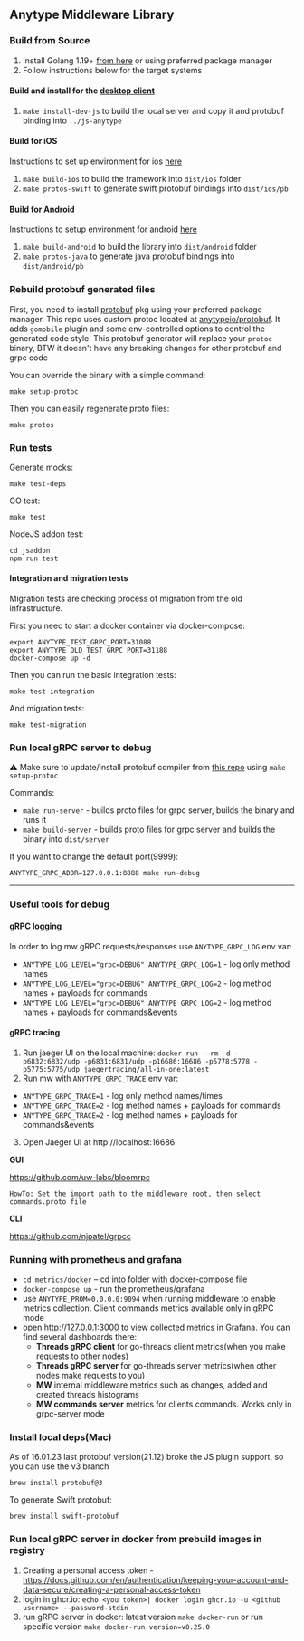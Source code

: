 ## Anytype Middleware Library

### Build from Source
1. Install Golang 1.19+ [from here](http://golang.org/dl/) or using preferred package manager
2. Follow instructions below for the target systems

#### Build and install for the [desktop client](https://github.com/anytypeio/js-anytype)
1. `make install-dev-js` to build the local server and copy it and protobuf binding into `../js-anytype`

#### Build for iOS
Instructions to set up environment for ios [here](https://github.com/anytypeio/ios-anytype/blob/develop/docs/Setup_For_Middleware.md)
1. `make build-ios` to build the framework into `dist/ios` folder
2. `make protos-swift` to generate swift protobuf bindings into `dist/ios/pb`

#### Build for Android
Instructions to setup environment for android [here](https://github.com/anytypeio/android-anytype/blob/develop/docs/Setup_For_Middleware.md)
1. `make build-android` to build the library into `dist/android` folder
2. `make protos-java` to generate java protobuf bindings into `dist/android/pb`

### Rebuild protobuf generated files
First, you need to install [protobuf](https://github.com/anytypeio/go-anytype-middleware#install-local-deps-mac) pkg using your preferred package manager.
This repo uses custom protoc located at [anytypeio/protobuf](https://github.com/anytypeio/protobuf/tree/master/protoc-gen-gogo). It adds `gomobile` plugin and some env-controlled options to control the generated code style.
This protobuf generator will replace your `protoc` binary, BTW it doesn't have any breaking changes for other protobuf and grpc code

You can override the binary with a simple command:
```
make setup-protoc
```

Then you can easily regenerate proto files:
```
make protos
```

### Run tests
Generate mocks:
```
make test-deps
```

GO test:
```
make test
```

NodeJS addon test:
```
cd jsaddon
npm run test
```

#### Integration and migration tests

Migration tests are checking process of migration from the old infrastructure.

First you need to start a docker container via docker-compose:
```
export ANYTYPE_TEST_GRPC_PORT=31088
export ANYTYPE_OLD_TEST_GRPC_PORT=31188
docker-compose up -d
```

Then you can run the basic integration tests:
```
make test-integration
```

And migration tests:
```
make test-migration
```


### Run local gRPC server to debug
⚠️ Make sure to update/install protobuf compiler from [this repo](https://github.com/anytypeio/protobuf) using `make setup-protoc`

Commands:
- `make run-server` - builds proto files for grpc server, builds the binary and runs it
- `make build-server` - builds proto files for grpc server and builds the binary into `dist/server`

If you want to change the default port(9999):

`ANYTYPE_GRPC_ADDR=127.0.0.1:8888 make run-debug`

----
### Useful tools for debug

#### gRPC logging
In order to log mw gRPC requests/responses use `ANYTYPE_GRPC_LOG` env var:
- `ANYTYPE_LOG_LEVEL="grpc=DEBUG" ANYTYPE_GRPC_LOG=1` - log only method names   
- `ANYTYPE_LOG_LEVEL="grpc=DEBUG" ANYTYPE_GRPC_LOG=2` - log method names  + payloads for commands
- `ANYTYPE_LOG_LEVEL="grpc=DEBUG" ANYTYPE_GRPC_LOG=2` - log method names  + payloads for commands&events

#### gRPC tracing
1. Run jaeger UI on the local machine: 
```docker run --rm -d -p6832:6832/udp -p6831:6831/udp -p16686:16686 -p5778:5778 -p5775:5775/udp jaegertracing/all-in-one:latest```
2. Run mw with `ANYTYPE_GRPC_TRACE` env var:
- `ANYTYPE_GRPC_TRACE=1` - log only method names/times
- `ANYTYPE_GRPC_TRACE=2` - log method names  + payloads for commands
- `ANYTYPE_GRPC_TRACE=2` - log method names  + payloads for commands&events
3. Open Jaeger UI at http://localhost:16686


**GUI**

https://github.com/uw-labs/bloomrpc

`HowTo: Set the import path to the middleware root, then select commands.proto file`

**CLI**

https://github.com/njpatel/grpcc

### Running with prometheus and grafana
- `cd metrics/docker` – cd into folder with docker-compose file
- `docker-compose up` - run the prometheus/grafana
- use `ANYTYPE_PROM=0.0.0.0:9094` when running middleware to enable metrics collection. Client commands metrics available only in gRPC mode
- open http://127.0.0.1:3000 to view collected metrics in Grafana. You can find several dashboards there:
    - **Threads gRPC client** for go-threads client metrics(when you make requests to other nodes)
    - **Threads gRPC server** for go-threads server metrics(when other nodes make requests to you)
    - **MW** internal middleware metrics such as changes, added and created threads histograms
    - **MW commands server** metrics for clients commands. Works only in grpc-server mode
    
    
### Install local deps(Mac)
As of 16.01.23 last protobuf version(21.12) broke the JS plugin support, so you can use the v3 branch
```
brew install protobuf@3
```

To generate Swift protobuf:
```
brew install swift-protobuf
```

### Run local gRPC server in docker from prebuild images in registry
1. Creating a personal access token - https://docs.github.com/en/authentication/keeping-your-account-and-data-secure/creating-a-personal-access-token
2. login in ghcr.io:
        ```
        echo <you token>| docker login ghcr.io -u <github username> --password-stdin
        ```
3. run gRPC server in docker:
        latest version
        ```
        make docker-run
        ```
        or run specific version
        ```
        make docker-run version=v0.25.0
        ```

